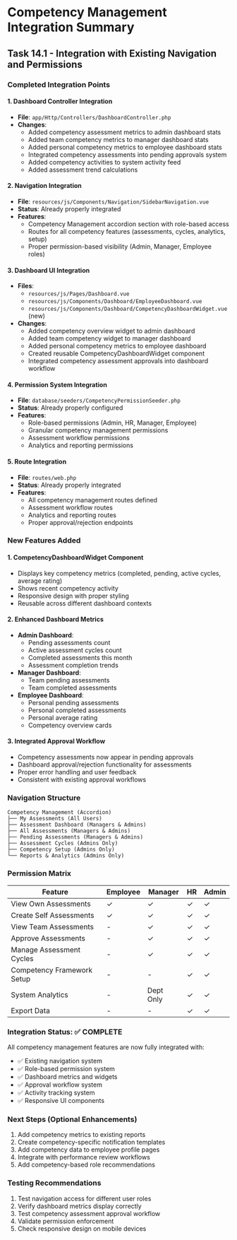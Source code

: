 # Competency Management Integration Summary

## Task 14.1 - Integration with Existing Navigation and Permissions

### Completed Integration Points

#### 1. Dashboard Controller Integration
- **File**: `app/Http/Controllers/DashboardController.php`
- **Changes**:
  - Added competency assessment metrics to admin dashboard stats
  - Added team competency metrics to manager dashboard stats  
  - Added personal competency metrics to employee dashboard stats
  - Integrated competency assessments into pending approvals system
  - Added competency activities to system activity feed
  - Added assessment trend calculations

#### 2. Navigation Integration
- **File**: `resources/js/Components/Navigation/SidebarNavigation.vue`
- **Status**: Already properly integrated
- **Features**:
  - Competency Management accordion section with role-based access
  - Routes for all competency features (assessments, cycles, analytics, setup)
  - Proper permission-based visibility (Admin, Manager, Employee roles)

#### 3. Dashboard UI Integration
- **Files**: 
  - `resources/js/Pages/Dashboard.vue`
  - `resources/js/Components/Dashboard/EmployeeDashboard.vue`
  - `resources/js/Components/Dashboard/CompetencyDashboardWidget.vue` (new)
- **Changes**:
  - Added competency overview widget to admin dashboard
  - Added team competency widget to manager dashboard
  - Added personal competency metrics to employee dashboard
  - Created reusable CompetencyDashboardWidget component
  - Integrated competency assessment approvals into dashboard workflow

#### 4. Permission System Integration
- **File**: `database/seeders/CompetencyPermissionSeeder.php`
- **Status**: Already properly configured
- **Features**:
  - Role-based permissions (Admin, HR, Manager, Employee)
  - Granular competency management permissions
  - Assessment workflow permissions
  - Analytics and reporting permissions

#### 5. Route Integration
- **File**: `routes/web.php`
- **Status**: Already properly integrated
- **Features**:
  - All competency management routes defined
  - Assessment workflow routes
  - Analytics and reporting routes
  - Proper approval/rejection endpoints

### New Features Added

#### 1. CompetencyDashboardWidget Component
- Displays key competency metrics (completed, pending, active cycles, average rating)
- Shows recent competency activity
- Responsive design with proper styling
- Reusable across different dashboard contexts

#### 2. Enhanced Dashboard Metrics
- **Admin Dashboard**: 
  - Pending assessments count
  - Active assessment cycles count
  - Completed assessments this month
  - Assessment completion trends
- **Manager Dashboard**:
  - Team pending assessments
  - Team completed assessments
- **Employee Dashboard**:
  - Personal pending assessments
  - Personal completed assessments
  - Personal average rating
  - Competency overview cards

#### 3. Integrated Approval Workflow
- Competency assessments now appear in pending approvals
- Dashboard approval/rejection functionality for assessments
- Proper error handling and user feedback
- Consistent with existing approval workflows

### Navigation Structure

```
Competency Management (Accordion)
├── My Assessments (All Users)
├── Assessment Dashboard (Managers & Admins)
├── All Assessments (Managers & Admins)
├── Pending Assessments (Managers & Admins)
├── Assessment Cycles (Admins Only)
├── Competency Setup (Admins Only)
└── Reports & Analytics (Admins Only)
```

### Permission Matrix

| Feature | Employee | Manager | HR | Admin |
|---------|----------|---------|----|----- |
| View Own Assessments | ✓ | ✓ | ✓ | ✓ |
| Create Self Assessments | ✓ | ✓ | ✓ | ✓ |
| View Team Assessments | - | ✓ | ✓ | ✓ |
| Approve Assessments | - | ✓ | ✓ | ✓ |
| Manage Assessment Cycles | - | ✓ | ✓ | ✓ |
| Competency Framework Setup | - | - | ✓ | ✓ |
| System Analytics | - | Dept Only | ✓ | ✓ |
| Export Data | - | - | ✓ | ✓ |

### Integration Status: ✅ COMPLETE

All competency management features are now fully integrated with:
- ✅ Existing navigation system
- ✅ Role-based permission system  
- ✅ Dashboard metrics and widgets
- ✅ Approval workflow system
- ✅ Activity tracking system
- ✅ Responsive UI components

### Next Steps (Optional Enhancements)
1. Add competency metrics to existing reports
2. Create competency-specific notification templates
3. Add competency data to employee profile pages
4. Integrate with performance review workflows
5. Add competency-based role recommendations

### Testing Recommendations
1. Test navigation access for different user roles
2. Verify dashboard metrics display correctly
3. Test competency assessment approval workflow
4. Validate permission enforcement
5. Check responsive design on mobile devices